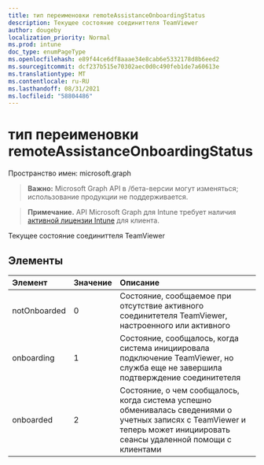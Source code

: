 ```yaml
---
title: тип переименовки remoteAssistanceOnboardingStatus
description: Текущее состояние соединиттеля TeamViewer
author: dougeby
localization_priority: Normal
ms.prod: intune
doc_type: enumPageType
ms.openlocfilehash: e89f44ce6df8aaae34e8cab6e5332178d8b6eed2
ms.sourcegitcommit: dcf237b515e70302aec0d0c490feb1de7a60613e
ms.translationtype: MT
ms.contentlocale: ru-RU
ms.lasthandoff: 08/31/2021
ms.locfileid: "58804486"
---
```

# <a name="remoteassistanceonboardingstatus-enum-type"></a>тип переименовки remoteAssistanceOnboardingStatus

Пространство имен: microsoft.graph

> **Важно:** Microsoft Graph API в /бета-версии могут изменяться; использование продукции не поддерживается.

> **Примечание.** API Microsoft Graph для Intune требует наличия [активной лицензии Intune](https://go.microsoft.com/fwlink/?linkid=839381) для клиента.

Текущее состояние соединиттеля TeamViewer

## <a name="members"></a>Элементы
|Элемент|Значение|Описание|
|:---|:---|:---|
|notOnboarded|0|Состояние, сообщаемое при отсутствие активного соединитетеля TeamViewer, настроенного или активного|
|onboarding|1|Состояние, сообщалось, когда система инициировала подключение TeamViewer, но служба еще не завершила подтверждение соединитетеля|
|onboarded|2|Состояние, о чем сообщалось, когда система успешно обменивалась сведениями о учетных записях с TeamViewer и теперь может инициировать сеансы удаленной помощи с клиентами|



